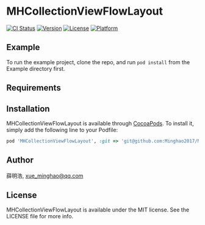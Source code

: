 # MHCollectionViewFlowLayout

[![CI Status](https://img.shields.io/travis/薛明浩/MHCollectionViewFlowLayout.svg?style=flat)](https://travis-ci.org/薛明浩/MHCollectionViewFlowLayout)
[![Version](https://img.shields.io/cocoapods/v/MHCollectionViewFlowLayout.svg?style=flat)](https://cocoapods.org/pods/MHCollectionViewFlowLayout)
[![License](https://img.shields.io/cocoapods/l/MHCollectionViewFlowLayout.svg?style=flat)](https://cocoapods.org/pods/MHCollectionViewFlowLayout)
[![Platform](https://img.shields.io/cocoapods/p/MHCollectionViewFlowLayout.svg?style=flat)](https://cocoapods.org/pods/MHCollectionViewFlowLayout)

## Example

To run the example project, clone the repo, and run `pod install` from the Example directory first.

## Requirements

## Installation

MHCollectionViewFlowLayout is available through [CocoaPods](https://cocoapods.org). To install
it, simply add the following line to your Podfile:

```ruby
pod 'MHCollectionViewFlowLayout', :git => 'git@github.com:Minghao2017/MHCollectionViewFlowLayout.git'
```

## Author

薛明浩, xue_minghao@qq.com

## License

MHCollectionViewFlowLayout is available under the MIT license. See the LICENSE file for more info.
